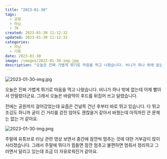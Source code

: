 ```yaml
---
title: "2023-01-30"
tags:
  - 공원
  - 러닝
  - 7K
created: 2023-01-30 11:12:32
updated: 2023-01-30 11:12:32
categories:
  - 러닝
  - 기록
date: 2023-01-30
image: /images/2023-01-30-img.jpg
description: "오늘은 진짜 가볍게 뛰기로 마음을 먹고 나왔습니다. 비니가 하나 밖에 없는데 어제 빨아서 안말랐더군요. 그래서 오늘은 바람막이 후드를 뒤집어 쓰고 달렸습니다. 전에는 공원까지 걸어갔었는데 요즘은 건널목 건넌 후부터 바로 뛰고 있습니다. 다 뛰고 조깅도 하니까 굳이 긴 거리를 걷진 않아도"
---
```


![2023-01-30-img.jpg](/images/2023-01-30-img.jpg)
 
 

오늘은 진짜 가볍게 뛰기로 마음을 먹고 나왔습니다. 비니가 하나 밖에 없는데 어제 빨아서 안말랐더군요. 그래서 오늘은 바람막이 후드를 뒤집어 쓰고 달렸습니다.

전에는 공원까지 걸어갔었는데 요즘은 건널목 건넌 후부터 바로 뛰고 있습니다. 다 뛰고 조깅도 하니까 굳이 긴 거리를 걷진 않아도 괜찮을거 같아서 바꿨는데 아직까진 큰 문제는 없는 거 같아요.

 
 ![2023-01-30-img.png](/images/2023-01-30-img.png)
 
 

주말에 유튜브로 러닝 관련 영상 보면서 중간에 잠깐씩 멈추는 것에 대한 거부감이 많이 사라졌습니다. 그래서 주말에 뛰다가 힘들면 잠깐 멈추고 불편하면 멈춰서 정리하고 그러면서 달리고 있는데 조금 더 자유로워진거 같아요.
